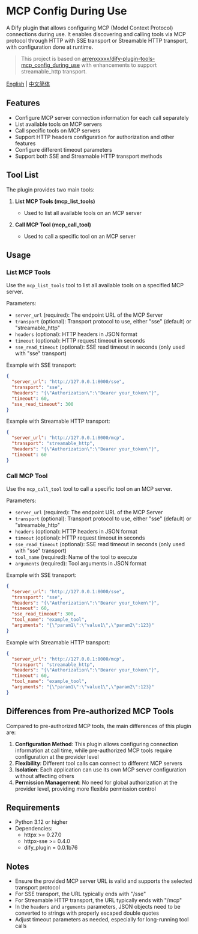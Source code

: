 # MCP Config During Use

A Dify plugin that allows configuring MCP (Model Context Protocol) connections during use. It enables discovering and calling tools via MCP protocol through HTTP with SSE transport or Streamable HTTP transport, with configuration done at runtime.

> This project is based on [arrenxxxxx/dify-plugin-tools-mcp_config_during_use](https://github.com/arrenxxxxx/dify-plugin-tools-mcp_config_during_use) with enhancements to support streamable_http transport.

[English](#mcp-config-during-use) | [中文简体](README_zh.md)

## Features

- Configure MCP server connection information for each call separately
- List available tools on MCP servers
- Call specific tools on MCP servers
- Support HTTP headers configuration for authorization and other features
- Configure different timeout parameters
- Support both SSE and Streamable HTTP transport methods

## Tool List

The plugin provides two main tools:

1. **List MCP Tools (mcp_list_tools)**
   - Used to list all available tools on an MCP server

2. **Call MCP Tool (mcp_call_tool)**
   - Used to call a specific tool on an MCP server

## Usage

### List MCP Tools

Use the `mcp_list_tools` tool to list all available tools on a specified MCP server.

Parameters:
- `server_url` (required): The endpoint URL of the MCP Server
- `transport` (optional): Transport protocol to use, either "sse" (default) or "streamable_http"
- `headers` (optional): HTTP headers in JSON format
- `timeout` (optional): HTTP request timeout in seconds
- `sse_read_timeout` (optional): SSE read timeout in seconds (only used with "sse" transport)

Example with SSE transport:
```json
{
  "server_url": "http://127.0.0.1:8000/sse",
  "transport": "sse",
  "headers": "{\"Authorization\":\"Bearer your_token\"}",
  "timeout": 60,
  "sse_read_timeout": 300
}
```

Example with Streamable HTTP transport:
```json
{
  "server_url": "http://127.0.0.1:8000/mcp",
  "transport": "streamable_http",
  "headers": "{\"Authorization\":\"Bearer your_token\"}",
  "timeout": 60
}
```

### Call MCP Tool

Use the `mcp_call_tool` tool to call a specific tool on an MCP server.

Parameters:
- `server_url` (required): The endpoint URL of the MCP Server
- `transport` (optional): Transport protocol to use, either "sse" (default) or "streamable_http"
- `headers` (optional): HTTP headers in JSON format
- `timeout` (optional): HTTP request timeout in seconds
- `sse_read_timeout` (optional): SSE read timeout in seconds (only used with "sse" transport)
- `tool_name` (required): Name of the tool to execute
- `arguments` (required): Tool arguments in JSON format

Example with SSE transport:
```json
{
  "server_url": "http://127.0.0.1:8000/sse",
  "transport": "sse",
  "headers": "{\"Authorization\":\"Bearer your_token\"}",
  "timeout": 60,
  "sse_read_timeout": 300,
  "tool_name": "example_tool",
  "arguments": "{\"param1\":\"value1\",\"param2\":123}"
}
```

Example with Streamable HTTP transport:
```json
{
  "server_url": "http://127.0.0.1:8000/mcp",
  "transport": "streamable_http",
  "headers": "{\"Authorization\":\"Bearer your_token\"}",
  "timeout": 60,
  "tool_name": "example_tool",
  "arguments": "{\"param1\":\"value1\",\"param2\":123}"
}
```

## Differences from Pre-authorized MCP Tools

Compared to pre-authorized MCP tools, the main differences of this plugin are:

1. **Configuration Method**: This plugin allows configuring connection information at call time, while pre-authorized MCP tools require configuration at the provider level
2. **Flexibility**: Different tool calls can connect to different MCP servers
3. **Isolation**: Each application can use its own MCP server configuration without affecting others
4. **Permission Management**: No need for global authorization at the provider level, providing more flexible permission control

## Requirements

- Python 3.12 or higher
- Dependencies:
  - httpx >= 0.27.0
  - httpx-sse >= 0.4.0
  - dify_plugin = 0.0.1b76

## Notes

- Ensure the provided MCP server URL is valid and supports the selected transport protocol
- For SSE transport, the URL typically ends with "/sse"
- For Streamable HTTP transport, the URL typically ends with "/mcp"
- In the `headers` and `arguments` parameters, JSON objects need to be converted to strings with properly escaped double quotes
- Adjust timeout parameters as needed, especially for long-running tool calls 
